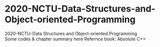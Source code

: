 # 2020-NCTU-Data-Structures-and-Object-oriented-Programming
2020-NCTU-Data Structures and Object-oriented Programming  
Some codes & chapter summary here
Refernce book: Absolute C++



